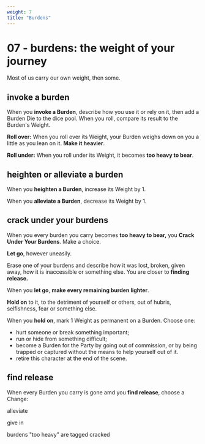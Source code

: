 ```yaml
---
weight: 7
title: "Burdens"
---
```


# 07 - burdens: the weight of your journey

Most of us carry our own weight, then some.

## invoke a burden

When you **invoke a Burden**, describe how you use it or rely on it, then add a Burden Die to the dice pool. When you roll, compare its result to the Burden's Weight.

**Roll over:** When you roll over its Weight, your Burden weighs down on you a little as you lean on it. **Make it heavier**.

**Roll under:** When you roll under its Weight, it becomes **too heavy to bear**.

## heighten or alleviate a burden

When you **heighten a Burden**, increase its Weight by 1.

When you **alleviate a Burden**, decrease its Weight by 1.

## crack under your burdens

When you every burden you carry becomes **too heavy to bear,** you **Crack Under Your Burdens**. Make a choice.

**Let go**, however uneasily. 

Erase one of your burdens and describe how it was lost, broken, given away, how it is inaccessible or something else. You are closer to **finding release.**

When you **let go**, **make every remaining burden lighter**.

**Hold on** to it, to the detriment of yourself or others, out of hubris, selfishness, fear or something else.

When you **hold on**, mark 1 Weight as permanent on a Burden. Choose one:

- hurt someone or break something important;
- run or hide from something difficult;
- become a Burden for the Party by going out of commission, or by being trapped or captured without the means to help yourself out of it.
- retire this character at the end of the scene.

## find release

When every Burden you carry is gone amd you **find release**, choose a Change:

alleviate

give in

burdens "too heavy" are tagged cracked